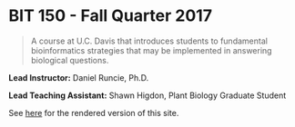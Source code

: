 BIT 150 - Fall Quarter 2017
========================================

> A course at U.C. Davis that introduces students to fundamental bioinformatics strategies that may be implemented in answering biological questions.

**Lead Instructor:** Daniel Runcie, Ph.D.

**Lead Teaching Assistant:** Shawn Higdon, Plant Biology Graduate Student

See [here](http://bit150.readthedocs.io/en/latest/toc.html) for the rendered version of this site.
